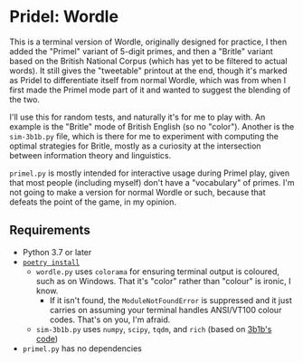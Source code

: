 # Pridel: Wordle

This is a terminal version of Wordle, originally designed for practice, I then
added the "Primel" variant of 5-digit primes, and then a "Britle" variant based
on the British National Corpus (which has yet to be filtered to actual words).
It still gives the "tweetable" printout at the end, though it's marked as Pridel
to differentiate itself from normal Wordle, which was from when I first made the
Primel mode part of it and wanted to suggest the blending of the two.

I'll use this for random tests, and naturally it's for me to play with. An
example is the "Britle" mode of British English (so no "color"). Another is the
`sim-3b1b.py` file, which is there for me to experiment with computing the
optimal strategies for Britle, mostly as a curiosity at the intersection between
information theory and linguistics.

`primel.py` is mostly intended for interactive usage during Primel play, given
that most people (including myself) don't have a "vocabulary" of primes. I'm not
going to make a version for normal Wordle or such, because that defeats the
point of the game, in my opinion.

## Requirements

- Python 3.7 or later
- [`poetry install`](https://python-poetry.org/)
  - `wordle.py` uses `colorama` for ensuring terminal output is coloured, such as
    on Windows. That it's "color" rather than "colour" is ironic, I know.
    - If it isn't found, the `ModuleNotFoundError` is suppressed and it just
      carries on assuming your terminal handles ANSI/VT100 colour codes. That's on
      you, I'm afraid.
  - `sim-3b1b.py` uses `numpy`, `scipy`, `tqdm`, and `rich` (based on [3b1b's code](https://github.com/3b1b/videos/blob/master/_2022/wordle/simulations.py))
- `primel.py` has no dependencies
